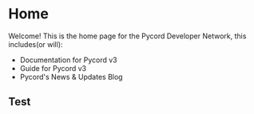 # Home
Welcome!
This is the home page for the Pycord Developer Network, this includes(or will):

- Documentation for Pycord v3
- Guide for Pycord v3
- Pycord's News & Updates Blog

## Test
